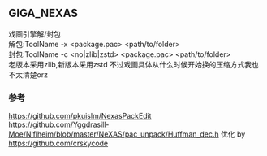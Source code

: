 ## GIGA_NEXAS  
戏画引擎解/封包  
解包:ToolName -x <package.pac> <path/to/folder>  
封包:ToolName -c <no|zlib|zstd> <package.pac> <path/to/folder>  
老版本采用zlib,新版本采用zstd
不过戏画具体从什么时候开始换的压缩方式我也不太清楚orz
  
### 参考  
https://github.com/pkuislm/NexasPackEdit  
https://github.com/Yggdrasill-Moe/Niflheim/blob/master/NeXAS/pac_unpack/Huffman_dec.h
优化 by https://github.com/crskycode